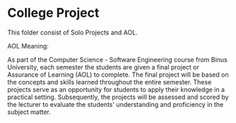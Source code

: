 # College Project
 

This folder consist of Solo Projects and AOL.

AOL Meaning:

As part of the Computer Science - Software Engineering course from Binus University, each semester the students are given a final project or Assurance of Learning (AOL) to complete. The final project will be based on the concepts and skills learned throughout the entire semester. These projects serve as an opportunity for students to apply their knowledge in a practical setting. Subsequently, the projects will be assessed and scored by the lecturer to evaluate the students' understanding and proficiency in the subject matter.


